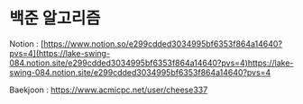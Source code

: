 # 백준 알고리즘

Notion : [https://www.notion.so/e299cdded3034995bf6353f864a14640?pvs=4](https://lake-swing-084.notion.site/e299cdded3034995bf6353f864a14640?pvs=4)https://lake-swing-084.notion.site/e299cdded3034995bf6353f864a14640?pvs=4

Baekjoon : https://www.acmicpc.net/user/cheese337
